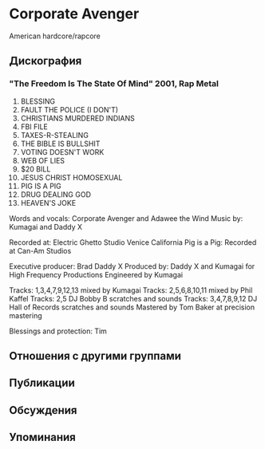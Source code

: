 # Corporate Avenger

American hardcore/rapcore

## Дискография

### "The Freedom Is The State Of Mind" 2001, Rap Metal

1. BLESSING
2. FAULT THE POLICE (I DON'T)
3. CHRISTIANS MURDERED INDIANS
4. FBI FILE
5. TAXES-R-STEALING
6. THE BIBLE IS BULLSHIT
7. VOTING DOESN'T WORK
8. WEB OF LIES
9. $20 BILL
10. JESUS CHRIST HOMOSEXUAL
11. PIG IS A PIG
12. DRUG DEALING GOD
13. HEAVEN'S JOKE

Words and vocals: Corporate Avenger and Adawee the Wind
Music by: Kumagai and Daddy X

Recorded at: Electric Ghetto Studio Venice California
Pig is a Pig: Recorded at Can-Am Studios

Executive producer: Brad Daddy X
Produced by: Daddy X and Kumagai for High Frequency Productions
Engineered by Kumagai

Tracks: 1,3,4,7,9,12,13 mixed by Kumagai
Tracks: 2,5,6,8,10,11 mixed by Phil Kaffel
Tracks: 2,5 DJ Bobby B scratches and sounds
Tracks: 3,4,7,8,9,12 DJ Hall of Records scratches and sounds
Mastered by Tom Baker at precision mastering

Blessings and protection: Tim



## Отношения с другими группами


## Публикации


## Обсуждения


## Упоминания


